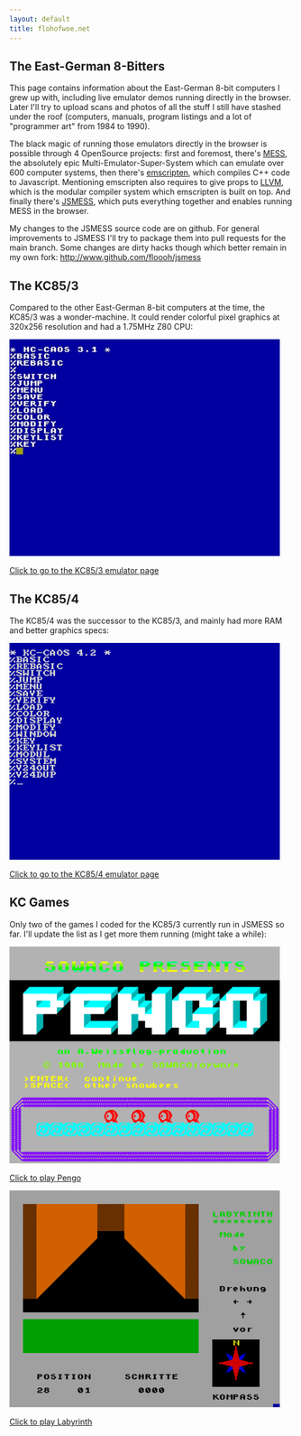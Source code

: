 ```yaml
---
layout: default
title: flohofwoe.net
---
```


## The East-German 8-Bitters

This page contains information about the East-German 8-bit computers I grew up with, including live emulator demos running directly in the browser. Later I'll try to upload scans and photos of all the stuff I still have stashed under the roof (computers, manuals, program listings and a lot of "programmer art" from 1984 to 1990).

The black magic of running those emulators directly in the browser is possible through 4 OpenSource projects: first and foremost, there's <a href="http://www.mess.org" target="_blank">MESS</a>, the absolutely epic Multi-Emulator-Super-System which can emulate over 600 computer systems, then there's <a href="https://github.com/kripken/emscripten" target="_blank">emscripten</a>, which compiles C++ code to Javascript. Mentioning emscripten also requires to give props to <a href="http://www.llvm.org" target="_blank">LLVM</a>, which is the modular compiler system which emscripten is built on top. And finally there's <a href="http://jsmess.textfiles.com" target="_blank">JSMESS</a>, which puts everything together and enables running MESS in the browser.

My changes to the JSMESS source code are on github. For general improvements to JSMESS I'll try to package them into pull requests for the main branch. Some changes are dirty hacks though which better remain in my own fork: <a href="http://www.github.com/floooh/jsmess">http://www.github.com/floooh/jsmess</a>

## The KC85/3

Compared to the other East-German 8-bit computers at the time, the KC85/3 was a wonder-machine. It could render colorful pixel graphics at 320x256 resolution and had a 1.75MHz Z80 CPU:

<div class="image">
    <p><a href="oldstuff/kc85_3/kc85_3.html"><img src="images/kc85_3_menu.jpg" width="480"/></a></p>
    <p><a href="oldstuff/kc85_3/kc85_3.html">Click to go to the KC85/3 emulator page</a></p>
</div>

## The KC85/4

The KC85/4 was the successor to the KC85/3, and mainly had more RAM and better graphics specs:

<div class="image">
    <p><a href="oldstuff/kc85_4/kc85_4.html"><img src="images/kc85_4.png" width="480"/></a></p>
    <p><a href="oldstuff/kc85_4/kc85_4.html">Click to go to the KC85/4 emulator page</a></p>
</div>

## KC Games

Only two of the games I coded for the KC85/3 currently run in JSMESS so far. I'll update the list as I get more them running (might take a while):

<div class="image">
	<p><a href="oldstuff/pengo/pengo.html"><img src="images/pengo_1.png" width="480"/></a></p>
    <p><a href="oldstuff/pengo/pengo.html">Click to play Pengo</a></p>
</div>

<div class="image">
	<p><a href="oldstuff/labyrinth/labyrinth.html"><img src="images/labyrinth_2.png" width="480"/></a></p>
    <p><a href="oldstuff/labyrinth/labyrinth.html">Click to play Labyrinth</a></p>
</div>




